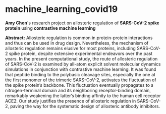 # machine_learning_covid19
**Amy Chen**'s research project on allosteric regulation of **SARS-CoV-2 spike protein** using **contrastive machine learning** 

**Abstract:** Allosteric regulation is common in protein-protein interactions and thus can be used in drug design. Nevertheless, the mechanism of allosteric regulation remains elusive for most proteins, including SARS-CoV-2 spike protein, despite extensive experimental endeavors over the past years. In the present computational study, the route of allosteric regulation of SARS-CoV-2 is examined by all-atom explicit solvent molecular dynamics simulations in conjunction with contrastive machine learning. It was found that peptide binding to the polybasic cleavage sites, especially the one at the first monomer of the trimeric SARS-CoV-2, activates the fluctuation of the spike protein’s backbone. This fluctuation eventually propagates to a nitrogen-terminal domain and its neighboring receptor-binding domain, remarkably weakening the latter’s binding affinity to the human cell receptor ACE2. Our study justifies the presence of allosteric regulation in SARS-CoV-2, paving the way for the systematic design of allosteric antibody inhibitors.  



